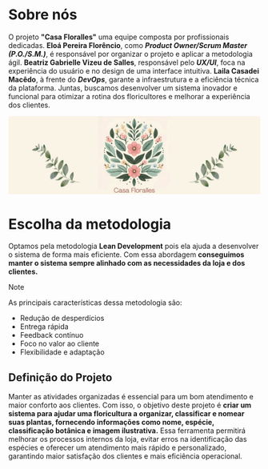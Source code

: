 # Sobre nós
O projeto **"Casa Floralles"** uma equipe composta por profissionais dedicadas. **Eloá Pereira Florêncio**, como ***Product Owner/Scrum Master (P.O./S.M.)***, é responsável por organizar o projeto e aplicar a metodologia ágil. **Beatriz Gabrielle Vizeu de Salles**, responsável pelo ***UX/UI***, foca na experiência do usuário e no design de uma interface intuitiva. **Laila Casadei Macêdo**, à frente do ***DevOps***, garante a infraestrutura e a eficiência técnica da plataforma. Juntas, buscamos desenvolver um sistema inovador e funcional para otimizar a rotina dos floricultores e melhorar a experiência dos clientes.

<p align="center"> 
  <img src="./bannerfloralles.png" style="width:800px; height:auto;">
</p>

# Escolha da metodologia

Optamos pela metodologia **Lean Development** pois ela ajuda a desenvolver o sistema de forma mais eficiente. Com essa abordagem **conseguimos manter o sistema sempre alinhado com as necessidades da loja e dos clientes.**

> [!NOTE]
>As principais características dessa metodologia são:
>- Redução de desperdícios
>- Entrega rápida
>- Feedback contínuo
>- Foco no valor ao cliente
>- Flexibilidade e adaptação


## Definição do Projeto

Manter as atividades organizadas é essencial para um bom atendimento e maior conforto aos clientes. Com isso, o objetivo deste projeto é **criar um sistema para ajudar uma floricultura a organizar, classificar e nomear suas plantas, fornecendo informações como nome, espécie, classificação botânica e imagem ilustrativa.** Essa ferramenta permitirá melhorar os processos internos da loja, evitar erros na identificação das espécies e oferecer um atendimento mais rápido e personalizado, garantindo maior satisfação dos clientes e mais eficiência operacional.

